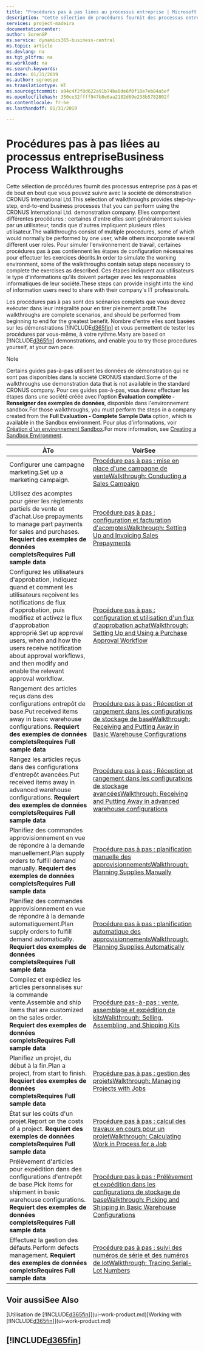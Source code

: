 ```yaml
---
title: "Procédures pas à pas liées au processus entreprise | Microsoft Docs"
description: "Cette sélection de procédures fournit des processus entreprise pas à pas et de bout en bout que vous pouvez suivre avec la société de démonstration CRONUS International Ltd. Elles comportent différentes procédures : certaines d'entre elles sont généralement suivies par un utilisateur, tandis que d'autres impliquent plusieurs rôles utilisateur. Pour simuler l'environnement de travail, certaines procédures pas à pas contiennent les étapes de configuration nécessaires pour effectuer les exercices décrits. Ces étapes indiquent aux utilisateurs le type d'informations qu'ils doivent partager avec les responsables informatiques de leur société."
services: project-madeira
documentationcenter: 
author: SorenGP
ms.service: dynamics365-business-central
ms.topic: article
ms.devlang: na
ms.tgt_pltfrm: na
ms.workload: na
ms.search.keywords: 
ms.date: 01/31/2019
ms.author: sgroespe
ms.translationtype: HT
ms.sourcegitcommit: a94c4f2f8d622a91b74ba0de6f0f18e7eb84a5ef
ms.openlocfilehash: 350ce32ffff947b8e6aa2182d69e238b5782802f
ms.contentlocale: fr-be
ms.lasthandoff: 01/31/2019

---
```

# <a name="business-process-walkthroughs"></a><span data-ttu-id="d694e-106">Procédures pas à pas liées au processus entreprise</span><span class="sxs-lookup"><span data-stu-id="d694e-106">Business Process Walkthroughs</span></span>
<span data-ttu-id="d694e-107">Cette sélection de procédures fournit des processus entreprise pas à pas et de bout en bout que vous pouvez suivre avec la société de démonstration CRONUS International Ltd.</span><span class="sxs-lookup"><span data-stu-id="d694e-107">This selection of walkthroughs provides step-by-step, end-to-end business processes that you can perform using the CRONUS International Ltd. demonstration company.</span></span> <span data-ttu-id="d694e-108">Elles comportent différentes procédures : certaines d'entre elles sont généralement suivies par un utilisateur, tandis que d'autres impliquent plusieurs rôles utilisateur.</span><span class="sxs-lookup"><span data-stu-id="d694e-108">The walkthroughs consist of multiple procedures, some of which would normally be performed by one user, while others incorporate several different user roles.</span></span> <span data-ttu-id="d694e-109">Pour simuler l'environnement de travail, certaines procédures pas à pas contiennent les étapes de configuration nécessaires pour effectuer les exercices décrits.</span><span class="sxs-lookup"><span data-stu-id="d694e-109">In order to simulate the working environment, some of the walkthroughs contain setup steps necessary to complete the exercises as described.</span></span> <span data-ttu-id="d694e-110">Ces étapes indiquent aux utilisateurs le type d'informations qu'ils doivent partager avec les responsables informatiques de leur société.</span><span class="sxs-lookup"><span data-stu-id="d694e-110">These steps can provide insight into the kind of information users need to share with their company's IT professionals.</span></span>  

 <span data-ttu-id="d694e-111">Les procédures pas à pas sont des scénarios complets que vous devez exécuter dans leur intégralité pour en tirer pleinement profit.</span><span class="sxs-lookup"><span data-stu-id="d694e-111">The walkthroughs are complete scenarios, and should be performed from beginning to end for the greatest benefit.</span></span> <span data-ttu-id="d694e-112">Nombre d'entre elles sont basées sur les démonstrations [!INCLUDE[d365fin](includes/d365fin_md.md)] et vous permettent de tester les procédures par vous-même, à votre rythme.</span><span class="sxs-lookup"><span data-stu-id="d694e-112">Many are based on [!INCLUDE[d365fin](includes/d365fin_md.md)] demonstrations, and enable you to try those procedures yourself, at your own pace.</span></span>  

> [!NOTE]
> <span data-ttu-id="d694e-113">Certains guides pas-à-pas utilisent les données de démonstration qui ne sont pas disponibles dans la société CRONUS standard.</span><span class="sxs-lookup"><span data-stu-id="d694e-113">Some of the walkthroughs use demonstration data that is not available in the standard CRONUS company.</span></span> <span data-ttu-id="d694e-114">Pour ces guides pas-à-pas, vous devez effectuer les étapes dans une société créée avec l'option **Évaluation complète - Renseigner des exemples de données**, disponible dans l'environnement sandbox.</span><span class="sxs-lookup"><span data-stu-id="d694e-114">For those walkthroughs, you must perform the steps in a company created from the **Full Evaluation - Complete Sample Data** option, which is available in the Sandbox environment.</span></span> <span data-ttu-id="d694e-115">Pour plus d’informations, voir [Création d'un environnement Sandbox](across-how-create-sandbox-environment.md).</span><span class="sxs-lookup"><span data-stu-id="d694e-115">For more information, see [Creating a Sandbox Environment](across-how-create-sandbox-environment.md).</span></span>

|<span data-ttu-id="d694e-116">À</span><span class="sxs-lookup"><span data-stu-id="d694e-116">To</span></span>|<span data-ttu-id="d694e-117">Voir</span><span class="sxs-lookup"><span data-stu-id="d694e-117">See</span></span>|  
|--------|---------|  
|<span data-ttu-id="d694e-118">Configurer une campagne marketing.</span><span class="sxs-lookup"><span data-stu-id="d694e-118">Set up a marketing campaign.</span></span>|[<span data-ttu-id="d694e-119">Procédure pas à pas : mise en place d'une campagne de vente</span><span class="sxs-lookup"><span data-stu-id="d694e-119">Walkthrough: Conducting a Sales Campaign</span></span>](walkthrough-conducting-a-sales-campaign.md)|  
|<span data-ttu-id="d694e-120">Utilisez des acomptes pour gérer les règlements partiels de vente et d'achat.</span><span class="sxs-lookup"><span data-stu-id="d694e-120">Use prepayments to manage part payments for sales and purchases.</span></span> <span data-ttu-id="d694e-121">**Requiert des exemples de données complets**</span><span class="sxs-lookup"><span data-stu-id="d694e-121">**Requires Full sample data**</span></span> |[<span data-ttu-id="d694e-122">Procédure pas à pas : configuration et facturation d'acomptes</span><span class="sxs-lookup"><span data-stu-id="d694e-122">Walkthrough: Setting Up and Invoicing Sales Prepayments</span></span>](walkthrough-setting-up-and-invoicing-sales-prepayments.md)|  
|<span data-ttu-id="d694e-123">Configurez les utilisateurs d'approbation, indiquez quand et comment les utilisateurs reçoivent les notifications de flux d'approbation, puis modifiez et activez le flux d'approbation approprié.</span><span class="sxs-lookup"><span data-stu-id="d694e-123">Set up approval users, when and how the users receive notification about approval workflows, and then modify and enable the relevant approval workflow.</span></span>|[<span data-ttu-id="d694e-124">Procédure pas à pas : configuration et utilisation d'un flux d'approbation achat</span><span class="sxs-lookup"><span data-stu-id="d694e-124">Walkthrough: Setting Up and Using a Purchase Approval Workflow</span></span>](walkthrough-setting-up-and-using-a-purchase-approval-workflow.md)|  
|<span data-ttu-id="d694e-125">Rangement des articles reçus dans des configurations entrepôt de base.</span><span class="sxs-lookup"><span data-stu-id="d694e-125">Put received items away in basic warehouse configurations.</span></span> <span data-ttu-id="d694e-126">**Requiert des exemples de données complets**</span><span class="sxs-lookup"><span data-stu-id="d694e-126">**Requires Full sample data**</span></span>|[<span data-ttu-id="d694e-127">Procédure pas à pas : Réception et rangement dans les configurations de stockage de base</span><span class="sxs-lookup"><span data-stu-id="d694e-127">Walkthrough: Receiving and Putting Away in Basic Warehouse Configurations</span></span>](walkthrough-receiving-and-putting-away-in-basic-warehousing.md)|  
|<span data-ttu-id="d694e-128">Rangez les articles reçus dans des configurations d'entrepôt avancées.</span><span class="sxs-lookup"><span data-stu-id="d694e-128">Put received items away in advanced warehouse configurations.</span></span> <span data-ttu-id="d694e-129">**Requiert des exemples de données complets**</span><span class="sxs-lookup"><span data-stu-id="d694e-129">**Requires Full sample data**</span></span>|[<span data-ttu-id="d694e-130">Procédure pas à pas : Réception et rangement dans les configurations de stockage avancées</span><span class="sxs-lookup"><span data-stu-id="d694e-130">Walkthrough: Receiving and Putting Away in advanced warehouse configurations</span></span>](walkthrough-receiving-and-putting-away-in-advanced-warehousing.md)|  
|<span data-ttu-id="d694e-131">Planifiez des commandes approvisionnement en vue de répondre à la demande manuellement.</span><span class="sxs-lookup"><span data-stu-id="d694e-131">Plan supply orders to fulfill demand manually.</span></span> <span data-ttu-id="d694e-132">**Requiert des exemples de données complets**</span><span class="sxs-lookup"><span data-stu-id="d694e-132">**Requires Full sample data**</span></span>|[<span data-ttu-id="d694e-133">Procédure pas à pas : planification manuelle des approvisionnements</span><span class="sxs-lookup"><span data-stu-id="d694e-133">Walkthrough: Planning Supplies Manually</span></span>](walkthrough-planning-supplies-manually.md)|  
|<span data-ttu-id="d694e-134">Planifiez des commandes approvisionnement en vue de répondre à la demande automatiquement.</span><span class="sxs-lookup"><span data-stu-id="d694e-134">Plan supply orders to fulfill demand automatically.</span></span> <span data-ttu-id="d694e-135">**Requiert des exemples de données complets**</span><span class="sxs-lookup"><span data-stu-id="d694e-135">**Requires Full sample data**</span></span>|[<span data-ttu-id="d694e-136">Procédure pas à pas : planification automatique des approvisionnements</span><span class="sxs-lookup"><span data-stu-id="d694e-136">Walkthrough: Planning Supplies Automatically</span></span>](walkthrough-planning-supplies-automatically.md)|  
|<span data-ttu-id="d694e-137">Compilez et expédiez les articles personnalisés sur la commande vente.</span><span class="sxs-lookup"><span data-stu-id="d694e-137">Assemble and ship items that are customized on the sales order.</span></span> <span data-ttu-id="d694e-138">**Requiert des exemples de données complets**</span><span class="sxs-lookup"><span data-stu-id="d694e-138">**Requires Full sample data**</span></span>|[<span data-ttu-id="d694e-139">Procédure pas-à-pas : vente, assemblage et expédition de kits</span><span class="sxs-lookup"><span data-stu-id="d694e-139">Walkthrough: Selling, Assembling, and Shipping Kits</span></span>](walkthrough-selling-assembling-and-shipping-kits.md)|  
|<span data-ttu-id="d694e-140">Planifiez un projet, du début à la fin.</span><span class="sxs-lookup"><span data-stu-id="d694e-140">Plan a project, from start to finish.</span></span> <span data-ttu-id="d694e-141">**Requiert des exemples de données complets**</span><span class="sxs-lookup"><span data-stu-id="d694e-141">**Requires Full sample data**</span></span>|[<span data-ttu-id="d694e-142">Procédure pas à pas : gestion des projets</span><span class="sxs-lookup"><span data-stu-id="d694e-142">Walkthrough: Managing Projects with Jobs</span></span>](walkthrough-managing-projects-with-jobs.md)|  
|<span data-ttu-id="d694e-143">État sur les coûts d'un projet.</span><span class="sxs-lookup"><span data-stu-id="d694e-143">Report on the costs of a project.</span></span> <span data-ttu-id="d694e-144">**Requiert des exemples de données complets**</span><span class="sxs-lookup"><span data-stu-id="d694e-144">**Requires Full sample data**</span></span>|[<span data-ttu-id="d694e-145">Procédure pas à pas : calcul des travaux en cours pour un projet</span><span class="sxs-lookup"><span data-stu-id="d694e-145">Walkthrough: Calculating Work in Process for a Job</span></span>](walkthrough-calculating-work-in-process-for-a-job.md)|  
|<span data-ttu-id="d694e-146">Prélèvement d'articles pour expédition dans des configurations d'entrepôt de base.</span><span class="sxs-lookup"><span data-stu-id="d694e-146">Pick items for shipment in basic warehouse configurations.</span></span> <span data-ttu-id="d694e-147">**Requiert des exemples de données complets**</span><span class="sxs-lookup"><span data-stu-id="d694e-147">**Requires Full sample data**</span></span>|[<span data-ttu-id="d694e-148">Procédure pas à pas : Prélèvement et expédition dans les configurations de stockage de base</span><span class="sxs-lookup"><span data-stu-id="d694e-148">Walkthrough: Picking and Shipping in Basic Warehouse Configurations</span></span>](walkthrough-picking-and-shipping-in-basic-warehousing.md)|  
|<span data-ttu-id="d694e-149">Effectuez la gestion des défauts.</span><span class="sxs-lookup"><span data-stu-id="d694e-149">Perform defects management.</span></span> <span data-ttu-id="d694e-150">**Requiert des exemples de données complets**</span><span class="sxs-lookup"><span data-stu-id="d694e-150">**Requires Full sample data**</span></span>|[<span data-ttu-id="d694e-151">Procédure pas à pas : suivi des numéros de série et des numéros de lot</span><span class="sxs-lookup"><span data-stu-id="d694e-151">Walkthrough: Tracing Serial-Lot Numbers</span></span>](walkthrough-tracing-serial-lot-numbers.md)|  

## <a name="see-also"></a><span data-ttu-id="d694e-152">Voir aussi</span><span class="sxs-lookup"><span data-stu-id="d694e-152">See Also</span></span>
<span data-ttu-id="d694e-153">[Utilisation de [!INCLUDE[d365fin](includes/d365fin_md.md)]](ui-work-product.md)</span><span class="sxs-lookup"><span data-stu-id="d694e-153">[Working with [!INCLUDE[d365fin](includes/d365fin_md.md)]](ui-work-product.md)</span></span>  

## [!INCLUDE[d365fin](includes/free_trial_md.md)]  

